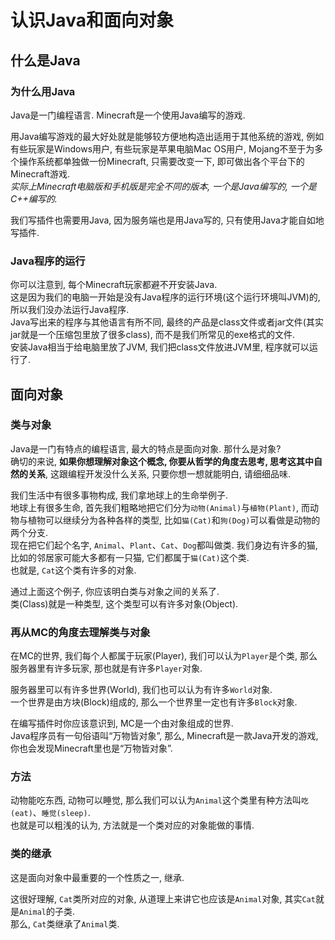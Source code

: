
# 认识Java和面向对象

## 什么是Java

### 为什么用Java

Java是一门编程语言. Minecraft是一个使用Java编写的游戏.  

用Java编写游戏的最大好处就是能够较方便地构造出适用于其他系统的游戏, 例如有些玩家是Windows用户, 有些玩家是苹果电脑Mac OS用户, Mojang不至于为多个操作系统都单独做一份Minecraft, 只需要改变一下, 即可做出各个平台下的Minecraft游戏.  
*实际上Minecraft电脑版和手机版是完全不同的版本, 一个是Java编写的, 一个是C++编写的.*

我们写插件也需要用Java, 因为服务端也是用Java写的, 只有使用Java才能自如地写插件.

### Java程序的运行

你可以注意到, 每个Minecraft玩家都避不开安装Java.  
这是因为我们的电脑一开始是没有Java程序的运行环境(这个运行环境叫JVM)的, 所以我们没办法运行Java程序.  
Java写出来的程序与其他语言有所不同, 最终的产品是class文件或者jar文件(其实jar就是一个压缩包里放了很多class), 而不是我们所常见的exe格式的文件.  
安装Java相当于给电脑里放了JVM, 我们把class文件放进JVM里, 程序就可以运行了.

## 面向对象

### 类与对象

Java是一门有特点的编程语言, 最大的特点是面向对象. 那什么是对象?  
确切的来说, **如果你想理解对象这个概念, 你要从哲学的角度去思考, 思考这其中自然的关系**, 这跟编程开发没什么关系, 只要你想一想就能明白, 请细细品味.

我们生活中有很多事物构成, 我们拿地球上的生命举例子.  
地球上有很多生命, 首先我们粗略地把它们分为`动物(Animal)`与`植物(Plant)`, 而动物与植物可以继续分为各种各样的类型, 比如`猫(Cat)`和`狗(Dog)`可以看做是动物的两个分支.  
现在把它们起个名字, `Animal`、`Plant`、`Cat`、`Dog`都叫做类.
我们身边有许多的猫, 比如的邻居家可能大多都有一只猫, 它们都属于`猫(Cat)`这个类.  
也就是, `Cat`这个类有许多的对象.

通过上面这个例子, 你应该明白类与对象之间的关系了.  
类(Class)就是一种类型, 这个类型可以有许多对象(Object).

### 再从MC的角度去理解类与对象

在MC的世界, 我们每个人都属于玩家(Player), 我们可以认为`Player`是个类, 那么服务器里有许多玩家, 那也就是有许多`Player`对象.  

服务器里可以有许多世界(World), 我们也可以认为有许多`World`对象.  
一个世界是由方块(Block)组成的, 那么一个世界里一定也有许多`Block`对象.  

在编写插件时你应该意识到, MC是一个由对象组成的世界.  
Java程序员有一句俗语叫“万物皆对象”, 那么, Minecraft是一款Java开发的游戏, 你也会发现Minecraft里也是“万物皆对象”.  

### 方法

动物能吃东西, 动物可以睡觉, 那么我们可以认为`Animal`这个类里有种方法叫`吃(eat)`、`睡觉(sleep)`.  
也就是可以粗浅的认为, 方法就是一个类对应的对象能做的事情.

### 类的继承

这是面向对象中最重要的一个性质之一, 继承.

这很好理解, `Cat`类所对应的对象, 从道理上来讲它也应该是`Animal`对象, 其实`Cat`就是`Animal`的子类.  
那么, `Cat`类继承了`Animal`类.
